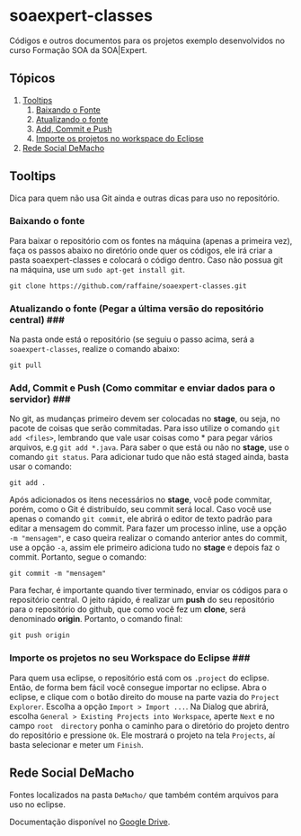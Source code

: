 soaexpert-classes
=================

Códigos e outros documentos para os projetos exemplo desenvolvidos no curso Formação SOA da SOA|Expert.

## Tópicos ##
 
  1. [Tooltips](#tooltips)
      1. [Baixando o Fonte](#baixando-o-fonte)
      1. [Atualizando o fonte](#atualizando)
      1. [Add, Commit e Push](#commit)
      1. [Importe os projetos no workspace do Eclipse](#eclipse)
  2. [Rede Social DeMacho](#rede-social-demacho)

## Tooltips ##
Dica para quem não usa Git ainda e outras dicas para uso no repositório.

### Baixando o fonte ###
Para baixar o repositório com os fontes na máquina (apenas a primeira vez), faça 
os passos abaixo no diretório onde quer os códigos, ele irá criar a pasta soaexpert-classes e colocará o código dentro. 
Caso não possua git na máquina, use um `sudo apt-get install git`.

    git clone https://github.com/raffaine/soaexpert-classes.git

### Atualizando o fonte (Pegar a última versão do repositório central) <a name="atualizando"></a>###
Na pasta onde está o repositório (se seguiu o passo acima, será a `soaexpert-classes`, realize o comando abaixo:

    git pull

### Add, Commit e Push (Como commitar e enviar dados para o servidor) <a name="commit"></a>###
No git, as mudanças primeiro devem ser colocadas no __stage__, ou seja, no pacote de coisas que serão commitadas. Para isso 
utilize o comando `git add <files>`, lembrando que vale usar coisas como * para pegar vários arquivos, e.g `git add *.java`.
Para saber o que está ou não no __stage__, use o comando `git status`. Para adicionar tudo que não está staged ainda, basta 
usar o comando:

    git add .
    
Após adicionados os itens necessários no __stage__, você pode commitar, porém, como o Git é distribuído, seu commit será 
local. Caso você use apenas o comando `git commit`, ele abrirá o editor de texto padrão para editar a mensagem do commit. 
Para fazer um processo inline, use a opção `-m "mensagem"`, e caso queira realizar o comando anterior antes do commit, use 
a opção `-a`, assim ele primeiro adiciona tudo no __stage__ e depois faz o commit. Portanto, segue o comando:

    git commit -m "mensagem"
    
Para fechar, é importante quando tiver terminado, enviar os códigos para o repositório central. O jeito rápido, é realizar 
um __push__ do seu repositório para o repositório do github, que como você fez um __clone__, será denominado __origin__. 
Portanto, o comando final:

    git push origin

### Importe os projetos no seu Workspace do Eclipse <a name="eclipse"></a>###
Para quem usa eclipse, o repositório está com os `.project` do eclipse. Então, de forma bem fácil você consegue importar 
no eclipse. Abra o eclipse, e clique com o botão direito do mouse na parte vazia do `Project Explorer`. Escolha a opção 
`Import > Import ...`. Na Dialog que abrirá, escolha `General > Existing Projects into Workspace`, aperte `Next` e no 
campo `root  directory` ponha o caminho para o diretório do projeto dentro do repositório e pressione `Ok`. Ele mostrará 
o projeto na tela `Projects`, aí basta selecionar e meter um `Finish`.

## Rede Social DeMacho ##
Fontes localizados na pasta `DeMacho/` que também contém arquivos para uso no eclipse.
 
Documentação disponível no [Google Drive](https://docs.google.com/document/d/1OdQxQo0NSCUCVxz0kj2QMxtGDS1eWXu4VsPUZMzUTvU/edit?usp=sharing).
 
